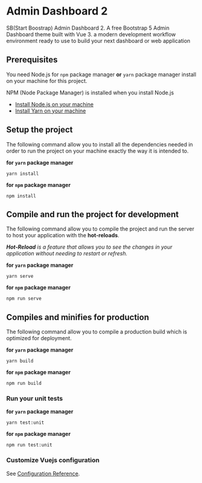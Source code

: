 # Admin Dashboard 2

SB(Start Boostrap) Admin Dashboard  2.
A free Bootstrap 5 Admin Dashboard theme built with Vue 3. a modern development workflow environment ready to use to build your next dashboard or web application


## Prerequisites

You need Node.js for `npm` package manager **or** `yarn` package manager install on your machine for this project.

NPM (Node Package Manager) is installed when you install Node.js

-   [Install Node.js on your machine](https://nodejs.org/en/download/)
-   [Install Yarn on your machine](https://classic.yarnpkg.com/en/docs/install)

## Setup the project

The following command allow you to install all the dependencies needed in order to run the project on your machine exactly the way it is intended to.

**for `yarn` package manager**

```
yarn install
```

**for `npm` package manager**

```
npm install
```

## Compile and run the project for **development**

The following command allow you to compile the project and run the server to host your application with the **hot-reloads**.

_**Hot-Reload** is a feature that allows you to see the changes in your application without needing to restart or refresh._

**for `yarn` package manager**

```
yarn serve
```

**for `npm` package manager**

```
npm run serve
```

## Compiles and minifies for **production**

The following command allow you to compile a production build which is optimized for deployment.

**for `yarn` package manager**

```
yarn build
```

**for `npm` package manager**

```
npm run build
```

### Run your unit tests
**for `yarn` package manager**

```
yarn test:unit
```

**for `npm` package manager**

```
npm run test:unit
```

### Customize Vuejs configuration
See [Configuration Reference](https://cli.vuejs.org/config/).
